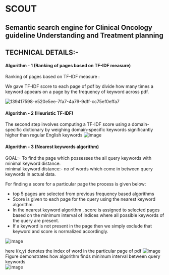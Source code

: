 # SCOUT
## Semantic search engine for Clinical Oncology guideline Understanding and  Treatment planning

## TECHNICAL DETAILS:-
#### Algorithm - 1 (Ranking of pages based on TF-IDF measure) 
Ranking of pages based on TF-IDF measure :
  
  
We gave TF-IDF score to each page of pdf by divide how many times a keyword appears on a page by the frequency of keyword across pdf.

![139417598-e520e5ee-7fa7-4a79-9dff-cc75ef0effa7](https://user-images.githubusercontent.com/49832962/139422212-2541c79b-2913-4305-b169-400fabf3e29f.png)



#### Algorithm - 2 (Heuristic TF-IDF)
The second step involves computing a TF-IDF score using a domain-specific dictionary by weighing domain-specific keywords significantly higher than regular English keywords
![image](https://user-images.githubusercontent.com/49832962/139417800-22e66403-0a38-4ec2-b567-81eaaa00f3c5.png)


#### Algorithm - 3 (Nearest keywords algorithm)

GOAL:- To find the page which possesses the all query keywords with minimal keyword distance.  
minimal keyword distance:- no of words which come in between query keywords in actual data.  

For finding a score for a particular page the process is given below:  
  
- top 5 pages are selected from previous frequency based algorithms   
- Score is given to each page for the query using the nearest keyword algorithm.     
- In the nearest keyword algorithm , score is assigned to selected pages based on the minimum interval of indices where all possible keywords of the query are present.
- If  a keyword is not present in the page then we simply exclude that keyword and score is normalized accordingly.

![image](https://user-images.githubusercontent.com/49832962/139418376-03d10a5e-5ac7-4463-bc7c-d17131cf1d71.png)
  
here i(x,y) denotes the index of word in the particular page of pdf
![image](https://user-images.githubusercontent.com/49832962/139419221-122e6462-fdad-4b97-9cd7-260216e8aad4.png)  
Figure demonstrates how algorithm finds minimum interval between query keywords  
![image](https://user-images.githubusercontent.com/49832962/139419439-2456c6fc-dbe5-4754-ae88-a60862bd6077.png)




